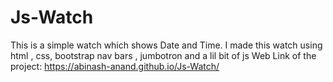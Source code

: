 # Js-Watch
This is a simple watch which shows Date and Time. I made this watch using html , css, bootstrap nav bars , jumbotron and a lil bit of js
Web Link of the project: https://abinash-anand.github.io/Js-Watch/
